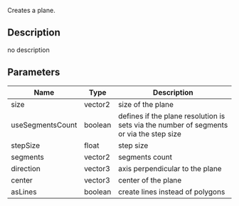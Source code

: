 Creates a plane.




## Description
no description
## Parameters

<table>
<thead>
	<tr>
		<th>Name</th>
		<th>Type</th>
		<th>Description</th>
	</tr>
</thead>
<tr>
	<td>size</td>
	<td><div class='bg-teal-800 px-2 py-px text-white rounded-sm'>vector2</div></td>
	<td>size of the plane</td>
</tr>
<tr>
	<td>useSegmentsCount</td>
	<td><div class='bg-emerald-800 px-2 py-px text-white rounded-sm'>boolean</div></td>
	<td>defines if the plane resolution is sets via the number of segments or via the step size</td>
</tr>
<tr>
	<td>stepSize</td>
	<td><div class='bg-yellow-800 px-2 py-px text-white rounded-sm'>float</div></td>
	<td>step size</td>
</tr>
<tr>
	<td>segments</td>
	<td><div class='bg-teal-800 px-2 py-px text-white rounded-sm'>vector2</div></td>
	<td>segments count</td>
</tr>
<tr>
	<td>direction</td>
	<td><div class='bg-blue-800 px-2 py-px text-white rounded-sm'>vector3</div></td>
	<td>axis perpendicular to the plane</td>
</tr>
<tr>
	<td>center</td>
	<td><div class='bg-blue-800 px-2 py-px text-white rounded-sm'>vector3</div></td>
	<td>center of the plane</td>
</tr>
<tr>
	<td>asLines</td>
	<td><div class='bg-emerald-800 px-2 py-px text-white rounded-sm'>boolean</div></td>
	<td>create lines instead of polygons</td>
</tr>
</table>
